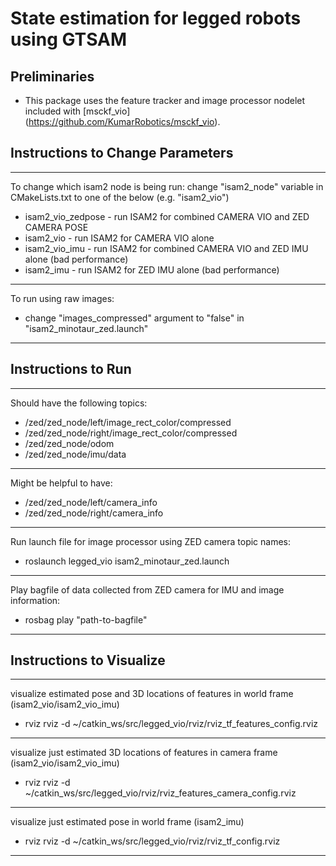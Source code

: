 # State estimation for legged robots using GTSAM

## Preliminaries
* This package uses the feature tracker and image processor nodelet included with [msckf_vio] (https://github.com/KumarRobotics/msckf_vio).

## Instructions to Change Parameters
-------------------------------------------------------
To change which isam2 node is being run:
change "isam2_node" variable in CMakeLists.txt to one of the below (e.g. "isam2_vio")
- isam2_vio_zedpose - run ISAM2 for combined CAMERA VIO and ZED CAMERA POSE 
- isam2_vio - run ISAM2 for CAMERA VIO alone
- isam2_vio_imu - run ISAM2 for combined CAMERA VIO and ZED IMU alone (bad performance)
- isam2_imu - run ISAM2 for ZED IMU alone (bad performance)
-------------------------------------------------------
To run using raw images:
- change "images_compressed" argument to "false" in "isam2_minotaur_zed.launch"
-------------------------------------------------------

## Instructions to Run 
-------------------------------------------------------
Should have the following topics:
- /zed/zed_node/left/image_rect_color/compressed
- /zed/zed_node/right/image_rect_color/compressed
- /zed/zed_node/odom
- /zed/zed_node/imu/data
-------------------------------------------------------
Might be helpful to have:
- /zed/zed_node/left/camera_info
- /zed/zed_node/right/camera_info
-------------------------------------------------------
Run launch file for image processor using ZED camera topic names:
- roslaunch legged_vio isam2_minotaur_zed.launch
-------------------------------------------------------
Play bagfile of data collected from ZED camera for IMU and image information:
- rosbag play "path-to-bagfile"
-------------------------------------------------------

## Instructions to Visualize
-------------------------------------------------------
visualize estimated pose and 3D locations of features in world frame (isam2_vio/isam2_vio_imu)
- rviz rviz -d ~/catkin_ws/src/legged_vio/rviz/rviz_tf_features_config.rviz 
-------------------------------------------------------
visualize just estimated 3D locations of features in camera frame (isam2_vio/isam2_vio_imu)
- rviz rviz -d ~/catkin_ws/src/legged_vio/rviz/rviz_features_camera_config.rviz
------------------------------------------------------- 
visualize just estimated pose in world frame (isam2_imu)
- rviz rviz -d ~/catkin_ws/src/legged_vio/rviz/rviz_tf_config.rviz 
-------------------------------------------------------
